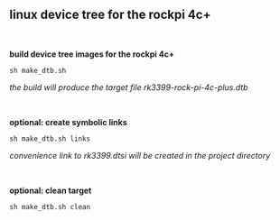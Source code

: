## linux device tree for the rockpi 4c+

<br/>

**build device tree images for the rockpi 4c+**
```
sh make_dtb.sh
```

<i>the build will produce the target file rk3399-rock-pi-4c-plus.dtb</i>

<br/>

**optional: create symbolic links**
```
sh make_dtb.sh links
```

<i>convenience link to rk3399.dtsi will be created in the project directory</i>

<br/>

**optional: clean target**
```
sh make_dtb.sh clean
```

